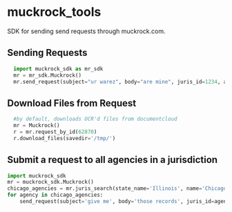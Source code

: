 # muckrock_tools
SDK for sending send requests through muckrock.com.
## Sending Requests
```python
  import muckrock_sdk as mr_sdk
  mr = mr_sdk.Muckrock()
  mr.send_request(subject="ur warez", body="are mine", juris_id=1234, agency_id=5678)
```

## Download Files from Request
```python
  #by default, downloads OCR'd files from documentcloud
  mr = Muckrock() 
  r = mr.request_by_id(62870)  
  r.download_files(savedir='/tmp/')
```
## Submit a request to all agencies in a jurisdiction
```python
import muckrock_sdk
mr = muckrock_sdk.Muckrock()
chicago_agencies = mr.juris_search(state_name='Illinois', name='Chicago')[0].agencies
for agency in chicago_agencies:
    send_request(subject='give me', body='those records', juris_id=agency.jurisdiction, agency_id=agency.id)
```

